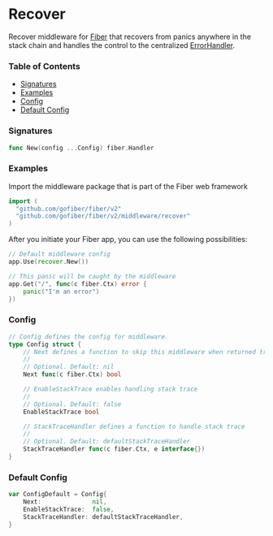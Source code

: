 # Recover
Recover middleware for [Fiber](https://github.com/gofiber/fiber) that recovers from panics anywhere in the stack chain and handles the control to the centralized [ErrorHandler](https://docs.gofiber.io/error-handling).

### Table of Contents
- [Signatures](#signatures)
- [Examples](#examples)
- [Config](#config)
- [Default Config](#default-config)


### Signatures
```go
func New(config ...Config) fiber.Handler
```

### Examples
Import the middleware package that is part of the Fiber web framework
```go
import (
  "github.com/gofiber/fiber/v2"
  "github.com/gofiber/fiber/v2/middleware/recover"
)
```

After you initiate your Fiber app, you can use the following possibilities:
```go
// Default middleware config
app.Use(recover.New())

// This panic will be caught by the middleware
app.Get("/", func(c fiber.Ctx) error {
	panic("I'm an error")
})
```

### Config
```go
// Config defines the config for middleware.
type Config struct {
	// Next defines a function to skip this middleware when returned true.
	//
	// Optional. Default: nil
	Next func(c fiber.Ctx) bool

	// EnableStackTrace enables handling stack trace
	//
	// Optional. Default: false
	EnableStackTrace bool

	// StackTraceHandler defines a function to handle stack trace
	//
	// Optional. Default: defaultStackTraceHandler
	StackTraceHandler func(c fiber.Ctx, e interface{})
}
```

### Default Config
```go
var ConfigDefault = Config{
	Next:              nil,
	EnableStackTrace:  false,
	StackTraceHandler: defaultStackTraceHandler,
}
```
